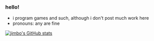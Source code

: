### hello!

- i program games and such, although i don't post much work here
- pronouns: any are fine

[![jimbo's GitHub stats](https://github-readme-stats.vercel.app/api?username=MrEgggga)](https://github.com/anuraghazra/github-readme-stats)
